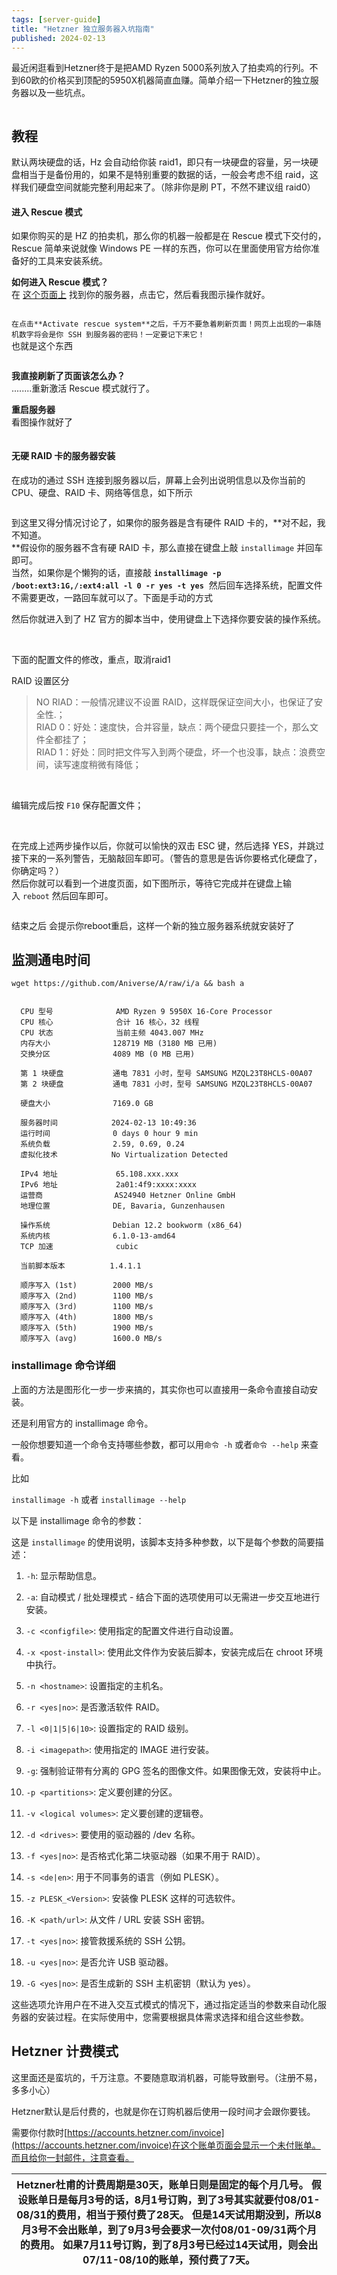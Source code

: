 ```yaml
---
tags: [server-guide]
title: "Hetzner 独立服务器入坑指南"
published: 2024-02-13
---
```


最近闲逛看到Hetzner终于是把AMD Ryzen 5000系列放入了拍卖鸡的行列。不到60欧的价格买到顶配的5950X机器简直血赚。简单介绍一下Hetzner的独立服务器以及一些坑点。

<picture>
    <source srcset="https://s3.catcat.blog/images/2024/02/c73ce45c131fafff1cb473b41cbdab2e.avif" type="image/avif">
    <source srcset="https://s3.catcat.blog/images/2024/02/c73ce45c131fafff1cb473b41cbdab2e.webp" type="image/webp">
    <img src="https://s3.catcat.blog/images/2024/02/c73ce45c131fafff1cb473b41cbdab2e.jpg" alt="" loading="lazy">
</picture>

## 教程

默认两块硬盘的话，Hz 会自动给你装 raid1，即只有一块硬盘的容量，另一块硬盘相当于是备份用的，如果不是特别重要的数据的话，一般会考虑不组 raid，这样我们硬盘空间就能完整利用起来了。（除非你是刷 PT，不然不建议组 raid0）

#### 进入 Rescue 模式

如果你购买的是 HZ 的拍卖机，那么你的机器一般都是在 Rescue 模式下交付的，Rescue 简单来说就像 Windows PE 一样的东西，你可以在里面使用官方给你准备好的工具来安装系统。

**如何进入 Rescue 模式？**  
在 [这个页面上](https://robot.your-server.de/server) 找到你的服务器，点击它，然后看我图示操作就好。

<picture>
    <source srcset="https://s3.catcat.blog/images/2024/02/83320660351d45fafc842ef8bbe020fe.avif" type="image/avif">
    <source srcset="https://s3.catcat.blog/images/2024/02/83320660351d45fafc842ef8bbe020fe.webp" type="image/webp">
    <img src="https://s3.catcat.blog/images/2024/02/83320660351d45fafc842ef8bbe020fe.jpg" alt="" loading="lazy">
</picture>

`在点击**Activate rescue system**之后，千万不要急着刷新页面！网页上出现的一串随机数字将会是你 SSH 到服务器的密码！一定要记下来它！`  
也就是这个东西

<picture>
    <source srcset="https://s3.catcat.blog/images/2024/02/91e95502fb169779b5a1fa1f08a55a10.avif" type="image/avif">
    <source srcset="https://s3.catcat.blog/images/2024/02/91e95502fb169779b5a1fa1f08a55a10.webp" type="image/webp">
    <img src="https://s3.catcat.blog/images/2024/02/91e95502fb169779b5a1fa1f08a55a10.jpg" alt="" loading="lazy">
</picture>

**我直接刷新了页面该怎么办？**  
........重新激活 Rescue 模式就行了。

**重启服务器**  
看图操作就好了

<picture>
    <source srcset="https://s3.catcat.blog/images/2024/02/image-17.avif" type="image/avif">
    <source srcset="https://s3.catcat.blog/images/2024/02/image-17.webp" type="image/webp">
    <img src="https://s3.catcat.blog/images/2024/02/image-17.jpg" alt="" loading="lazy">
</picture>

#### 无硬 RAID 卡的服务器安装

在成功的通过 SSH 连接到服务器以后，屏幕上会列出说明信息以及你当前的 CPU、硬盘、RAID 卡、网络等信息，如下所示

<picture>
    <source srcset="https://s3.catcat.blog/images/2024/02/856a1ac1a8b5fbe0782ff5413f166e96.avif" type="image/avif">
    <source srcset="https://s3.catcat.blog/images/2024/02/856a1ac1a8b5fbe0782ff5413f166e96.webp" type="image/webp">
    <img src="https://s3.catcat.blog/images/2024/02/856a1ac1a8b5fbe0782ff5413f166e96.jpg" alt="" loading="lazy">
</picture>

到这里又得分情况讨论了，如果你的服务器是含有硬件 RAID 卡的，**对不起，我不知道。  
**假设你的服务器不含有硬 RAID 卡，那么直接在键盘上敲 `installimage` 并回车即可。  
当然，如果你是个懒狗的话，直接敲 **`installimage -p /boot:ext3:1G,/:ext4:all -l 0 -r yes -t yes`**  然后回车选择系统，配置文件不需要更改，一路回车就可以了。下面是手动的方式

然后你就进入到了 HZ 官方的脚本当中，使用键盘上下选择你要安装的操作系统。

<picture>
    <source srcset="https://s3.catcat.blog/images/2024/02/3c126e8d6e4b4fc2a95651b0632a8c79.avif" type="image/avif">
    <source srcset="https://s3.catcat.blog/images/2024/02/3c126e8d6e4b4fc2a95651b0632a8c79.webp" type="image/webp">
    <img src="https://s3.catcat.blog/images/2024/02/3c126e8d6e4b4fc2a95651b0632a8c79.jpg" alt="" loading="lazy">
</picture>

<picture>
    <source srcset="https://s3.catcat.blog/images/2024/02/47f98590044079872480a80630d7630f.avif" type="image/avif">
    <source srcset="https://s3.catcat.blog/images/2024/02/47f98590044079872480a80630d7630f.webp" type="image/webp">
    <img src="https://s3.catcat.blog/images/2024/02/47f98590044079872480a80630d7630f.jpg" alt="" loading="lazy">
</picture>

<picture>
    <source srcset="https://s3.catcat.blog/images/2024/02/227d07d6e1cb696c6dd526d46ef22209.avif" type="image/avif">
    <source srcset="https://s3.catcat.blog/images/2024/02/227d07d6e1cb696c6dd526d46ef22209.webp" type="image/webp">
    <img src="https://s3.catcat.blog/images/2024/02/227d07d6e1cb696c6dd526d46ef22209.jpg" alt="" loading="lazy">
</picture>

下面的配置文件的修改，重点，取消raid1

RAID 设置区分

> NO RIAD：一般情况建议不设置 RAID，这样既保证空间大小，也保证了安全性.；  
> RIAD 0：好处：速度快，合并容量，缺点：两个硬盘只要挂一个，那么文件全都挂了；  
> RIAD 1：好处：同时把文件写入到两个硬盘，坏一个也没事，缺点：浪费空间，读写速度稍微有降低；

<picture>
    <source srcset="https://s3.catcat.blog/images/2024/02/7567e0cd441a96d9a5b366cfe0aa679e.avif" type="image/avif">
    <source srcset="https://s3.catcat.blog/images/2024/02/7567e0cd441a96d9a5b366cfe0aa679e.webp" type="image/webp">
    <img src="https://s3.catcat.blog/images/2024/02/7567e0cd441a96d9a5b366cfe0aa679e.jpg" alt="" loading="lazy">
</picture>

<picture>
    <source srcset="https://s3.catcat.blog/images/2024/02/7a12f1c023c3d616dcd51f7aeb944751.avif" type="image/avif">
    <source srcset="https://s3.catcat.blog/images/2024/02/7a12f1c023c3d616dcd51f7aeb944751.webp" type="image/webp">
    <img src="https://s3.catcat.blog/images/2024/02/7a12f1c023c3d616dcd51f7aeb944751.jpg" alt="" loading="lazy">
</picture>

编辑完成后按 `F10` 保存配置文件；

<picture>
    <source srcset="https://s3.catcat.blog/images/2024/02/aae1471578303055856d4bc9124f751d.avif" type="image/avif">
    <source srcset="https://s3.catcat.blog/images/2024/02/aae1471578303055856d4bc9124f751d.webp" type="image/webp">
    <img src="https://s3.catcat.blog/images/2024/02/aae1471578303055856d4bc9124f751d.jpg" alt="" loading="lazy">
</picture>

<picture>
    <source srcset="https://s3.catcat.blog/images/2024/02/a810729e176cbeff1e53c6d5f78ac2aa.avif" type="image/avif">
    <source srcset="https://s3.catcat.blog/images/2024/02/a810729e176cbeff1e53c6d5f78ac2aa.webp" type="image/webp">
    <img src="https://s3.catcat.blog/images/2024/02/a810729e176cbeff1e53c6d5f78ac2aa.jpg" alt="" loading="lazy">
</picture>

<picture>
    <source srcset="https://s3.catcat.blog/images/2024/02/dd1d3fa1ff006c3191bbeee57f479b11.avif" type="image/avif">
    <source srcset="https://s3.catcat.blog/images/2024/02/dd1d3fa1ff006c3191bbeee57f479b11.webp" type="image/webp">
    <img src="https://s3.catcat.blog/images/2024/02/dd1d3fa1ff006c3191bbeee57f479b11.jpg" alt="" loading="lazy">
</picture>

在完成上述两步操作以后，你就可以愉快的双击 ESC 键，然后选择 YES，并跳过接下来的一系列警告，无脑敲回车即可。（警告的意思是告诉你要格式化硬盘了，你确定吗？）  
然后你就可以看到一个进度页面，如下图所示，等待它完成并在键盘上输入 `reboot` 然后回车即可。

<picture>
    <source srcset="https://s3.catcat.blog/images/2024/02/cab26e3a2a853aa1d90d48b50c6a9c51.avif" type="image/avif">
    <source srcset="https://s3.catcat.blog/images/2024/02/cab26e3a2a853aa1d90d48b50c6a9c51.webp" type="image/webp">
    <img src="https://s3.catcat.blog/images/2024/02/cab26e3a2a853aa1d90d48b50c6a9c51.jpg" alt="" loading="lazy">
</picture>

结束之后 会提示你reboot重启，这样一个新的独立服务器系统就安装好了

## 监测通电时间

```shell
wget https://github.com/Aniverse/A/raw/i/a && bash a

```

```shell

  CPU 型号              AMD Ryzen 9 5950X 16-Core Processor
  CPU 核心              合计 16 核心，32 线程
  CPU 状态              当前主频 4043.007 MHz
  内存大小              128719 MB (3180 MB 已用)
  交换分区              4089 MB (0 MB 已用)

  第 1 块硬盘           通电 7831 小时，型号 SAMSUNG MZQL23T8HCLS-00A07
  第 2 块硬盘           通电 7831 小时，型号 SAMSUNG MZQL23T8HCLS-00A07

  硬盘大小              7169.0 GB

  服务器时间            2024-02-13 10:49:36
  运行时间              0 days 0 hour 9 min
  系统负载              2.59, 0.69, 0.24
  虚拟化技术            No Virtualization Detected

  IPv4 地址             65.108.xxx.xxx
  IPv6 地址             2a01:4f9:xxxx:xxxx
  运营商                AS24940 Hetzner Online GmbH
  地理位置              DE, Bavaria, Gunzenhausen

  操作系统              Debian 12.2 bookworm (x86_64)
  系统内核              6.1.0-13-amd64
  TCP 加速              cubic

  当前脚本版本          1.4.1.1

  顺序写入 (1st)        2000 MB/s
  顺序写入 (2nd)        1100 MB/s
  顺序写入 (3rd)        1100 MB/s
  顺序写入 (4th)        1800 MB/s
  顺序写入 (5th)        1900 MB/s
  顺序写入 (avg)        1600.0 MB/s
```

### installimage 命令详细

上面的方法是图形化一步一步来搞的，其实你也可以直接用一条命令直接自动安装。

还是利用官方的 installimage 命令。

一般你想要知道一个命令支持哪些参数，都可以用`命令 -h` 或者`命令 --help` 来查看。

比如

`installimage -h` 或者 `installimage --help`

以下是 installimage 命令的参数：

这是 `installimage` 的使用说明，该脚本支持多种参数，以下是每个参数的简要描述：

1. `-h`: 显示帮助信息。

3. `-a`: 自动模式 / 批处理模式 - 结合下面的选项使用可以无需进一步交互地进行安装。

5. `-c <configfile>`: 使用指定的配置文件进行自动设置。

7. `-x <post-install>`: 使用此文件作为安装后脚本，安装完成后在 chroot 环境中执行。

9. `-n <hostname>`: 设置指定的主机名。

11. `-r <yes|no>`: 是否激活软件 RAID。

13. `-l <0|1|5|6|10>`: 设置指定的 RAID 级别。

15. `-i <imagepath>`: 使用指定的 IMAGE 进行安装。

17. `-g`: 强制验证带有分离的 GPG 签名的图像文件。如果图像无效，安装将中止。

19. `-p <partitions>`: 定义要创建的分区。

21. `-v <logical volumes>`: 定义要创建的逻辑卷。

23. `-d <drives>`: 要使用的驱动器的 /dev 名称。

25. `-f <yes|no>`: 是否格式化第二块驱动器（如果不用于 RAID）。

27. `-s <de|en>`: 用于不同事务的语言（例如 PLESK）。

29. `-z PLESK_<Version>`: 安装像 PLESK 这样的可选软件。

31. `-K <path/url>`: 从文件 / URL 安装 SSH 密钥。

33. `-t <yes|no>`: 接管救援系统的 SSH 公钥。

35. `-u <yes|no>`: 是否允许 USB 驱动器。

37. `-G <yes|no>`: 是否生成新的 SSH 主机密钥（默认为 yes）。

这些选项允许用户在不进入交互式模式的情况下，通过指定适当的参数来自动化服务器的安装过程。在实际使用中，您需要根据具体需求选择和组合这些参数。

## Hetzner 计费模式

这里面还是蛮坑的，千万注意。不要随意取消机器，可能导致删号。（注册不易，多多小心）

Hetzner默认是后付费的，也就是你在订购机器后使用一段时间才会跟你要钱。

需要你付款时[https://accounts.hetzner.com/invoice](https://accounts.hetzner.com/invoice)在这个账单页面会显示一个未付账单。而且给你一封邮件，注意查看。

| Hetzner杜甫的计费周期是30天，账单日则是固定的每个月几号。   假设账单日是每月3号的话，8月1号订购，到了3号其实就要付08/01-08/31的费用，相当于预付费了28天。   但是14天试用期没到，所以8月3号不会出账单，到了9月3号会要求一次付08/01-09/31两个月的费用。   如果7月11号订购，到了8月3号已经过14天试用，则会出07/11-08/10的账单，预付费了7天。 |
| --- |